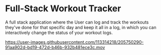 <h1>Full-Stack Workout Tracker</h1>
A full stack application where the User can log and track the workouts they've done for that specific day and keep it all in a log, in which you can interactively change the status of your workout logs.


https://user-images.githubusercontent.com/113314218/205750290-91aa902d-bd19-472d-b46b-932b481ece3c.mov

